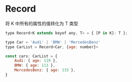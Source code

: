 # Record

将 K 中所有的属性的值转化为 T 类型

```javascript
type Record<K extends keyof any, T> = { [P in K]: T };
```

```javascript
type Car = 'Audi' | 'BMW' | 'MercedesBenz'
type CarList = Record<Car, {age: number}>

const cars: CarList = {
    Audi: { age: 119 },
    BMW: { age: 113 },
    MercedesBenz: { age: 133 },
}
```
